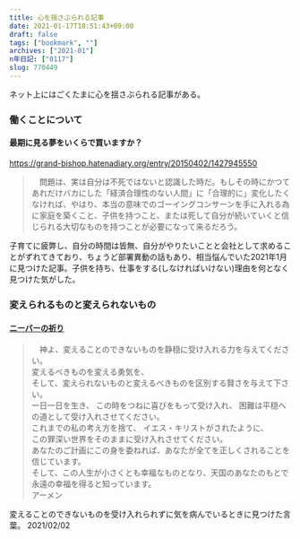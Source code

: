 ```yaml
---
title: 心を揺さぶられる記事
date: 2021-01-17T18:51:43+09:00
draft: false
tags: ["bookmark", ""]
archives: ["2021-01"]
n年日記: ["0117"]
slug: 770449
---
```

ネット上にはごくたまに心を揺さぶられる記事がある。
### 働くことについて 
####  最期に見る夢をいくらで買いますか？
https://grand-bishop.hatenadiary.org/entry/20150402/1427945550


>　問題は、実は自分は不死ではないと認識した時だ。もしその時にかつてあれだけバカにした「経済合理性のない人間」に「合理的に」変化したくなければ、やはり、本当の意味でのゴーイングコンサーンを手に入れる為に家庭を築くこと、子供を持つこと、または死して自分が続いていくと信じられる大切なものを持つことが必要になって来るだろう。

子育てに疲弊し、自分の時間は皆無、自分がやりたいことと会社として求めることがずれてきており、ちょうど部署異動の話もあり、相当悩んでいた2021年1月に見つけた記事。子供を持ち、仕事をする(しなければいけない)理由を何となく見つけた気がした。

###  変えられるものと変えられないもの
#### [ニーバーの祈り](https://ja.wikipedia.org/wiki/ニーバーの祈り)


>　神よ、変えることのできないものを静穏に受け入れる力を与えてください。  
変えるべきものを変える勇気を、  
そして、変えられないものと変えるべきものを区別する賢さを与えて下さい。  
一日一日を生き、
この時をつねに喜びをもって受け入れ、
困難は平穏への道として受け入れさせてください。  
これまでの私の考え方を捨て、
イエス・キリストがされたように、  
この罪深い世界をそのままに受け入れさせてください。  
あなたのご計画にこの身を委ねれば、あなたが全てを正しくされることを信じています。  
そして、この人生が小さくとも幸福なものとなり、天国のあなたのもとで永遠の幸福を得ると知っています。   
アーメン

変えることのできないものを受け入れられずに気を病んでいるときに見つけた言葉。  2021/02/02